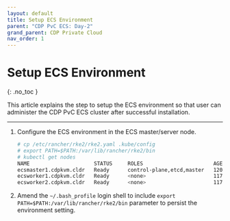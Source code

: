 ```yaml
---
layout: default
title: Setup ECS Environment
parent: "CDP PvC ECS: Day-2"
grand_parent: CDP Private Cloud
nav_order: 1
---
```


# Setup ECS Environment
{: .no_toc }

This article explains the step to setup the ECS environment so that user can administer the CDP PvC ECS cluster after successful installation.

---

1. Configure the ECS environment in the ECS master/server node.

    ```bash
    # cp /etc/rancher/rke2/rke2.yaml .kube/config
    # export PATH=$PATH:/var/lib/rancher/rke2/bin
    # kubectl get nodes
    NAME                     STATUS     ROLES                       AGE    VERSION
    ecsmaster1.cdpkvm.cldr   Ready      control-plane,etcd,master   120m   v1.21.8+rke2r2
    ecsworker1.cdpkvm.cldr   Ready      <none>                      117m   v1.21.8+rke2r2
    ecsworker2.cdpkvm.cldr   Ready      <none>                      117m   v1.21.8+rke2r2
    ```
    
2. Amend the `~/.bash_profile` login shell to include `export PATH=$PATH:/var/lib/rancher/rke2/bin` parameter to persist the environment setting.   
